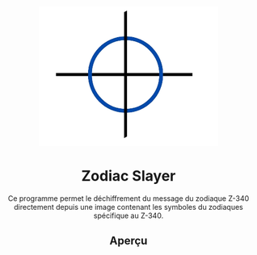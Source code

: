 <div align="center">

  ![Logo](assets/logo.png)
  <h1><b>Zodiac Slayer</b></h1>
  
  <p>
    Ce programme permet le déchiffrement du message du zodiaque Z-340 directement depuis une image 
    contenant les symboles du zodiaques spécifique au Z-340.
  </p>
  <h2>Aperçu</h2>


</div>

